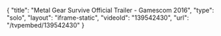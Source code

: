 {
    "title": "Metal Gear Survive Official Trailer - Gamescom 2016",
    "type": "solo",
    "layout": "iframe-static",
    "videoId": "139542430",
    "url": "\/tvpembed\/139542430"
}
